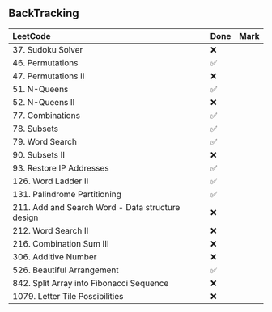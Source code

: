 ## BackTracking

|          LeetCode                 | Done | Mark |
| :---                              | ---- | ---- |
| 37. Sudoku Solver |  ❌  |    |
| 46. Permutations |  ✅  |    |
| 47. Permutations II |  ❌  |    |
| 51. N-Queens |  ✅  |    |
| 52. N-Queens II |  ❌  |    |
| 77. Combinations |  ✅  |    |
| 78. Subsets |  ✅  |    |
| 79. Word Search |  ✅  |    |
| 90. Subsets II |  ❌  |    |
| 93. Restore IP Addresses |  ✅  |    |
| 126. Word Ladder II |  ✅  |    |
| 131. Palindrome Partitioning |  ✅  |    |
| 211. Add and Search Word - Data structure design |  ❌  |    |
| 212. Word Search II |  ❌  |    |
| 216. Combination Sum III |  ❌  |    |
| 306. Additive Number |  ❌  |    |
| 526. Beautiful Arrangement |  ✅  |    |
| 842. Split Array into Fibonacci Sequence |  ❌  |    |
| 1079. Letter Tile Possibilities |  ❌  |    |
